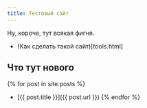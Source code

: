 ```yaml
---
title: Тестовый сайт
---
```


Ну, короче, тут всякая фигня.

- (Как сделать такой сайт)[tools.html]

Что тут нового
------------

{% for post in site.posts %}
- [{{ post.title }}]({{ post.url }})
{% endfor %}
